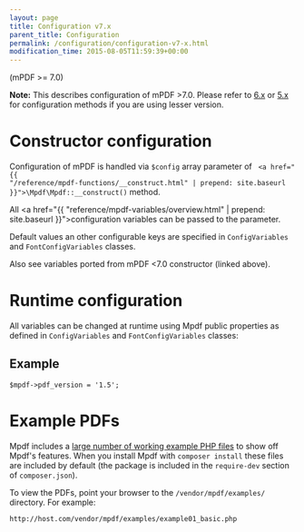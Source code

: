 ```yaml
---
layout: page
title: Configuration v7.x
parent_title: Configuration
permalink: /configuration/configuration-v7-x.html
modification_time: 2015-08-05T11:59:39+00:00
---
```


(mPDF >= 7.0)

<div class="alert alert-info" role="alert">
    <strong>Note:</strong> This describes configuration of mPDF >7.0. Please refer to 
    <a href="{{ "/configuration/configuration-files-v6-x.html" | prepend: site.baseurl }}">6.x</a> or
    <a href="{{ "/configuration/configuration-files-v5-x.html" | prepend: site.baseurl }}">5.x</a> for
    configuration methods if you are using lesser version.
</div>

# Constructor configuration

Configuration of mPDF is handled via `$config` array parameter of <code>
<a href="{{ "/reference/mpdf-functions/__construct.html" | prepend: site.baseurl }}">\Mpdf\Mpdf::__construct()</a></code> method.

All <a href="{{ "reference/mpdf-variables/overview.html" | prepend: site.baseurl }}">configuration variables</a>
can be passed to the parameter.

Default values an other configurable keys are specified in `ConfigVariables` and `FontConfigVariables` classes.

Also see variables ported from mPDF <7.0 constructor (linked above).

# Runtime configuration

All variables can be changed at runtime using Mpdf public properties as defined in `ConfigVariables` and 
`FontConfigVariables` classes:

## Example

```
$mpdf->pdf_version = '1.5';
```

# Example PDFs

Mpdf includes a [large number of working example PHP files](https://github.com/mpdf/mpdf-examples) to show off Mpdf's features.
When you install Mpdf with `composer install` these files are included by default (the package is included in the `require-dev` section of `composer.json`).
 
To view the PDFs, point your browser to the `/vendor/mpdf/examples/` directory. For example:

`http://host.com/vendor/mpdf/examples/example01_basic.php`
